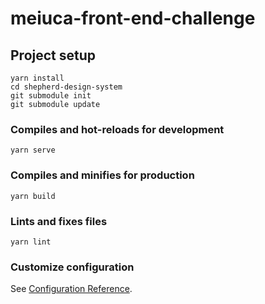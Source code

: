 # meiuca-front-end-challenge

## Project setup
```
yarn install
cd shepherd-design-system
git submodule init
git submodule update
```

### Compiles and hot-reloads for development
```
yarn serve
```

### Compiles and minifies for production
```
yarn build
```

### Lints and fixes files
```
yarn lint
```

### Customize configuration
See [Configuration Reference](https://cli.vuejs.org/config/).
